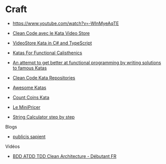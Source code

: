 # Craft

- https://www.youtube.com/watch?v=-WInMyeAqTE

- [Clean Code avec le Kata Video Store](https://blog.soat.fr/2018/05/cleancode-videostore-cs-ts-analyse/)
- [VideoStore Kata in C# and TypeScript ](https://github.com/SoatGroup/kata-videostore)
- [Katas For Functional Calisthenics](https://codurance.com/2017/11/16/katas-for-functional-calisthenics)
- [An attempt to get better at functional programming by writing solutions to famous Katas ](https://github.com/Madmous/Kata)
- [Clean Code Kata Repositories ](https://github.com/cleancode-katas)
- [Awesome Katas](https://github.com/gamontal/awesome-katas)
- [Count Coins Kata](https://github.com/sodper/count-coins-kata)
- [Le MiniPricer](https://ingdevfi.wordpress.com/2015/02/27/kata-finance-le-minipricer/)
- [String Calculator step by step](https://osherove.com/tdd-kata-1)

Blogs

- [publicis sapient](https://blog.engineering.publicissapient.fr/category/craftsmanship/)

Vidéos

- [BDD ATDD TDD Clean Architecture - Débutant FR](https://www.youtube.com/watch?v=azlX-KU6guA)
